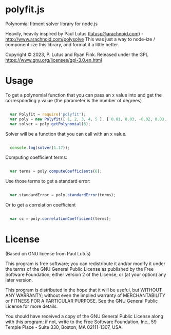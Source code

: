 polyfit.js
============

Polynomial fitment solver library for node.js

Heavily, heavily inspired by Paul Lutus (lutusp@arachnoid.com) - http://www.arachnoid.com/polysolve
This was just a way to node-ize / component-ize this library, and format it a little better.

Copyright © 2023, P. Lutus and Ryan Fink. Released under the GPL https://www.gnu.org/licenses/gpl-3.0.en.html

Usage
============

To get a polynomial function that you can pass an x value into
and get the corresponding y value (the parameter is the number of degrees)

```javascript

  var Polyfit = require('polyfit');
  var poly = new Polyfit([ 1, 2, 3, 4, 5 ], [ 0.01, 0.03, -0.02, 0.03, 0.02 ]);
  var solver = poly.getPolynomial(6);
```

Solver will be a function that you can call with an x value.

```javascript

  console.log(solver(1.17));
```

Computing coefficient terms:

```javascript

  var terms = poly.computeCoefficients(6);
```

Use those terms to get a standard error:

```javascript

  var standardError = poly.standardError(terms);
```

Or to get a correlation coefficient

```javascript

  var cc = poly.correlationCoefficient(terms);
```

License
============
(Based on GNU license from Paul Lutus)

This program is free software; you can redistribute it and/or modify
it under the terms of the GNU General Public License as published by
the Free Software Foundation; either version 2 of the License, or
(at your option) any later version.

This program is distributed in the hope that it will be useful,
but WITHOUT ANY WARRANTY; without even the implied warranty of
MERCHANTABILITY or FITNESS FOR A PARTICULAR PURPOSE.  See the
GNU General Public License for more details.     
                                                                      
You should have received a copy of the GNU General Public License
along with this program; if not, write to the
Free Software Foundation, Inc.,
59 Temple Place - Suite 330, Boston, MA  02111-1307, USA.
